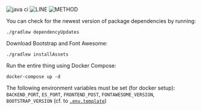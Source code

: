 ![java ci](https://github.com/JKatzwinkel/tla-web/workflows/java%20ci/badge.svg)
![LINE](https://img.shields.io/badge/line--coverage-48%25-orange.svg)
![METHOD](https://img.shields.io/badge/method--coverage-43%25-orange.svg)

You can check for the newest version of package dependencies by running:

    ./gradlew dependencyUpdates

Download Bootstrap and Font Awesome:

    ./gradlew installAssets

Run the entire thing using Docker Compose:

    docker-compose up -d

The following environment variables must be set (for docker setup): `BACKEND_PORT`, `ES_PORT`, `FRONTEND_POST`,
`FONTAWESOME_VERSION`, `BOOTSTRAP_VERSION` (cf. to [`.env.template`](.env.template))
